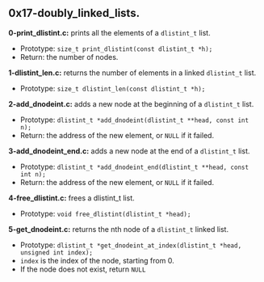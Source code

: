 ## 0x17-doubly_linked_lists.

**0-print_dlistint.c:** prints all the elements of a `dlistint_t` list.

- Prototype: `size_t print_dlistint(const dlistint_t *h);`
- Return: the number of nodes.

**1-dlistint_len.c:** returns the number of elements in a linked `dlistint_t` list.

- Prototype: `size_t dlistint_len(const dlistint_t *h);`

**2-add_dnodeint.c:** adds a new node at the beginning of a `dlistint_t` list.

- Prototype: `dlistint_t *add_dnodeint(dlistint_t **head, const int n);`
- Return: the address of the new element, or `NULL` if it failed.

**3-add_dnodeint_end.c:** adds a new node at the end of a `dlistint_t` list.

- Prototype: `dlistint_t *add_dnodeint_end(dlistint_t **head, const int n);`
- Return: the address of the new element, or `NULL` if it failed.

**4-free_dlistint.c:** frees a dlistint_t list.

- Prototype: `void free_dlistint(dlistint_t *head);`

**5-get_dnodeint.c:** returns the nth node of a `dlistint_t` linked list.

- Prototype: `dlistint_t *get_dnodeint_at_index(dlistint_t *head, unsigned int index);`
- `index` is the index of the node, starting from 0.
- If the node does not exist, return `NULL`
